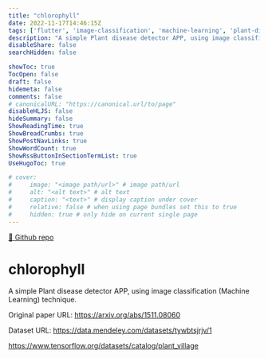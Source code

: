 ```yaml
---
title: "chlorophyll"
date: 2022-11-17T14:46:15Z
tags: ['flutter', 'image-classification', 'machine-learning', 'plant-disease', 'plant-disease-detection', 'tensorflow']
description: "A simple Plant disease detector APP, using image classification (Machine Learning) technique."
disableShare: false
searchHidden: false

showToc: true
TocOpen: false
draft: false
hidemeta: false
comments: false
# canonicalURL: "https://canonical.url/to/page"
disableHLJS: false
hideSummary: false
ShowReadingTime: true
ShowBreadCrumbs: true
ShowPostNavLinks: true
ShowWordCount: true
ShowRssButtonInSectionTermList: true
UseHugoToc: true

# cover:
#     image: "<image path/url>" # image path/url
#     alt: "<alt text>" # alt text
#     caption: "<text>" # display caption under cover
#     relative: false # when using page bundles set this to true
#     hidden: true # only hide on current single page
---
```


[🔗 Github repo](https://github.com/dev-abir/chlorophyll)

# chlorophyll

A simple Plant disease detector APP, using image classification (Machine Learning) technique.

Original paper URL: https://arxiv.org/abs/1511.08060

Dataset URL: https://data.mendeley.com/datasets/tywbtsjrjv/1

https://www.tensorflow.org/datasets/catalog/plant_village

